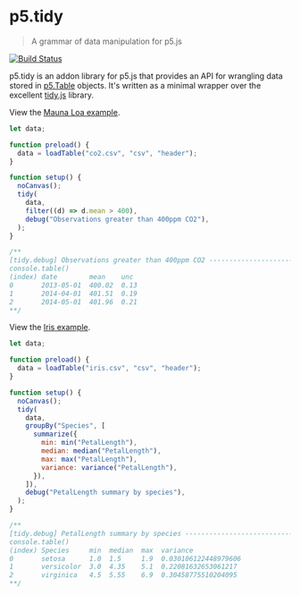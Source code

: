 # p5.tidy
> A grammar of data manipulation for p5.js

[![Build Status](https://github.com/nickmcintyre/p5.tidy/actions/workflows/ci.yml/badge.svg)](https://github.com/nickmcintyre/p5.tidy/actions/workflows/ci.yml)

p5.tidy is an addon library for p5.js that provides an API for wrangling data stored in [p5.Table](https://p5js.org/reference/#/p5.Table) objects. It's written as a minimal wrapper over the excellent [tidy.js](https://pbeshai.github.io/tidy/) library.

View the [Mauna Loa example](/examples/mauna-loa/).
```javascript
let data;

function preload() {
  data = loadTable("co2.csv", "csv", "header");
}

function setup() {
  noCanvas();
  tidy(
    data,
    filter((d) => d.mean > 400),
    debug("Observations greater than 400ppm CO2"),
  );
}

/**
[tidy.debug] Observations greater than 400ppm CO2 -----------------------------
console.table()
(index) date        mean    unc
0       2013-05-01  400.02  0.13
1       2014-04-01  401.51  0.19
2       2014-05-01  401.96  0.21
**/
```

View the [Iris example](/examples/iris/).
```javascript
let data;

function preload() {
  data = loadTable("iris.csv", "csv", "header");
}

function setup() {
  noCanvas();
  tidy(
    data,
    groupBy("Species", [
      summarize({
        min: min("PetalLength"),
        median: median("PetalLength"),
        max: max("PetalLength"),
        variance: variance("PetalLength"),
      }),
    ]),
    debug("PetalLength summary by species"),
  );
}

/**
[tidy.debug] PetalLength summary by species -----------------------------------
console.table()
(index) Species     min  median  max  variance
0       setosa      1.0	 1.5     1.9  0.030106122448979606
1       versicolor  3.0  4.35    5.1  0.22081632653061217
2       virginica   4.5  5.55    6.9  0.30458775510204095
**/
```
